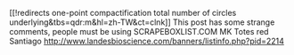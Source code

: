 [[!redirects one-point compactification total number of circles underlying&tbs=qdr:m&hl=zh-TW&ct=clnk]]
This post has some strange comments, people must be using SCRAPEBOXLIST.COM
MK Totes red Santiago http://www.landesbioscience.com/banners/listinfo.php?pid=2214